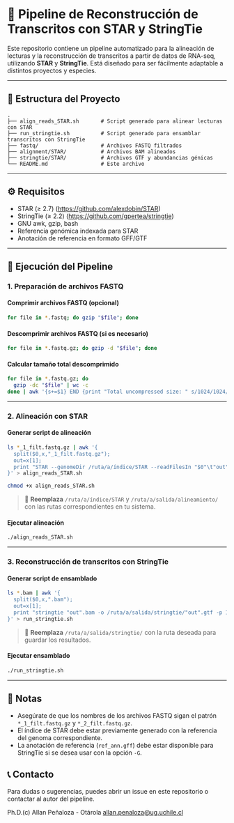 # 🧬 Pipeline de Reconstrucción de Transcritos con STAR y StringTie

Este repositorio contiene un pipeline automatizado para la alineación de lecturas y la reconstrucción de transcritos a partir de datos de RNA-seq, utilizando **STAR** y **StringTie**. Está diseñado para ser fácilmente adaptable a distintos proyectos y especies.

---

## 📁 Estructura del Proyecto

```
.
├── align_reads_STAR.sh       # Script generado para alinear lecturas con STAR
├── run_stringtie.sh          # Script generado para ensamblar transcritos con StringTie
├── fastq/                    # Archivos FASTQ filtrados
├── alignment/STAR/           # Archivos BAM alineados
├── stringtie/STAR/           # Archivos GTF y abundancias génicas
└── README.md                 # Este archivo
```

---

## ⚙️ Requisitos

- STAR (≥ 2.7) (https://github.com/alexdobin/STAR)
- StringTie (≥ 2.2) (https://github.com/gpertea/stringtie)
- GNU awk, gzip, bash
- Referencia genómica indexada para STAR
- Anotación de referencia en formato GFF/GTF

---

## 🚀 Ejecución del Pipeline

### 1. Preparación de archivos FASTQ

#### Comprimir archivos FASTQ (opcional)

```bash
for file in *.fastq; do gzip "$file"; done
```

#### Descomprimir archivos FASTQ (si es necesario)

```bash
for file in *.fastq.gz; do gzip -d "$file"; done
```

#### Calcular tamaño total descomprimido

```bash
for file in *.fastq.gz; do
  gzip -dc "$file" | wc -c
done | awk '{s+=$1} END {print "Total uncompressed size: " s/1024/1024/1024 " GB"}'
```

---

### 2. Alineación con STAR

#### Generar script de alineación

```bash
ls *_1_filt.fastq.gz | awk '{
  split($0,x,"_1_filt.fastq.gz");
  out=x[1];
  print "STAR --genomeDir /ruta/a/índice/STAR --readFilesIn "$0"\t"out"_2_filt.fastq.gz --runThreadN 20 --outFileNamePrefix /ruta/a/salida/alineamiento/"out" --outSAMtype BAM SortedByCoordinate"
}' > align_reads_STAR.sh

chmod +x align_reads_STAR.sh
```

> 🔁 **Reemplaza** `/ruta/a/índice/STAR` y `/ruta/a/salida/alineamiento/` con las rutas correspondientes en tu sistema.

#### Ejecutar alineación

```bash
./align_reads_STAR.sh
```

---

### 3. Reconstrucción de transcritos con StringTie

#### Generar script de ensamblado

```bash
ls *.bam | awk '{
  split($0,x,".bam");
  out=x[1];
  print "stringtie "out".bam -o /ruta/a/salida/stringtie/"out".gtf -p 10 -f 0.05 -m 200 --conservative -t -s 3.0 -l ncRNA -A /ruta/a/salida/stringtie/gene_abundances_"out".txt -c 0.5 -u"
}' > run_stringtie.sh
```

> 🔁 **Reemplaza** `/ruta/a/salida/stringtie/` con la ruta deseada para guardar los resultados.

#### Ejecutar ensamblado

```bash
./run_stringtie.sh
```

---

## 📌 Notas

- Asegúrate de que los nombres de los archivos FASTQ sigan el patrón `*_1_filt.fastq.gz` y `*_2_filt.fastq.gz`.
- El índice de STAR debe estar previamente generado con la referencia del genoma correspondiente.
- La anotación de referencia (`ref_ann.gff`) debe estar disponible para StringTie si se desea usar con la opción `-G`.

## 📞 Contacto

Para dudas o sugerencias, puedes abrir un issue en este repositorio o contactar al autor del pipeline.

Ph.D.(c) Allan Peñaloza - Otárola
allan.penaloza@ug.uchile.cl

